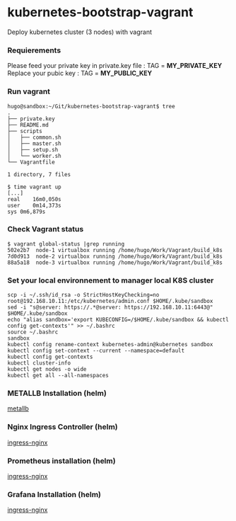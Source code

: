 # kubernetes-bootstrap-vagrant
Deploy kubernetes cluster (3 nodes) with vagrant

### Requierements
Please feed your private key in private.key file : TAG = __MY_PRIVATE_KEY__<br />
Replace your pubic key : TAG = __MY_PUBLIC_KEY__<br />

### Run vagrant
```
hugo@sandbox:~/Git/kubernetes-bootstrap-vagrant$ tree 
.
├── private.key
├── README.md
├── scripts
│   ├── common.sh
│   ├── master.sh
│   ├── setup.sh
│   └── worker.sh
└── Vagrantfile

1 directory, 7 files
```

```
$ time vagrant up
[...]
real	16m0,050s
user	0m14,373s
sys	0m6,879s
```

### Check Vagrant status
```
$ vagrant global-status |grep running
502e2b7  node-1 virtualbox running /home/hugo/Work/Vagrant/build_k8s   
7d0d913  node-2 virtualbox running /home/hugo/Work/Vagrant/build_k8s   
88a5a18  node-3 virtualbox running /home/hugo/Work/Vagrant/build_k8s
```

### Set your local environnement to manager local K8S cluster
```
scp -i ~/.ssh/id_rsa -o StrictHostKeyChecking=no root@192.168.10.11:/etc/kubernetes/admin.conf $HOME/.kube/sandbox
sed -i "s@server: https://.*@server: https://192.168.10.11:6443@" $HOME/.kube/sandbox
echo "alias sandbox='export KUBECONFIG=/$HOME/.kube/sandbox && kubectl config get-contexts'" >> ~/.bashrc
source ~/.bashrc
sandbox
kubectl config rename-context kubernetes-admin@kubernetes sandbox
kubectl config set-context --current --namespace=default
kubectl config get-contexts
kubectl cluster-info
kubectl get nodes -o wide
kubectl get all --all-namespaces
```

### METALLB Installation (helm)
[metallb](docs/metallb.md)

### Nginx Ingress Controller (helm)
[ingress-nginx](docs/ingress-nginx.md)

### Prometheus installation (helm)
[ingress-nginx](docs/prometheus.md)

### Grafana Installation (helm)
[ingress-nginx](docs/grafana.md)